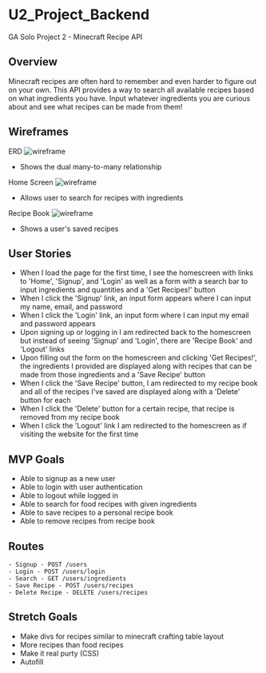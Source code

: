 # U2_Project_Backend
GA Solo Project 2 - Minecraft Recipe API

## Overview
Minecraft recipes are often hard to remember and even harder to figure out on your own. This API provides a way to search all available recipes based on what ingredients you have. Input whatever ingredients you are curious about and see what recipes can be made from them!

## Wireframes
ERD
![wireframe](https://i.imgur.com/sCuVSRA.png)
- Shows the dual many-to-many relationship

Home Screen
![wireframe](https://i.imgur.com/UngJ4LR.png)
- Allows user to search for recipes with ingredients

Recipe Book
![wireframe](https://i.imgur.com/YdBQp37.png?1)
- Shows a user's saved recipes

## User Stories
- When I load the page for the first time, I see the homescreen with links to 'Home', 'Signup', and 'Login' as well as a form with a search bar to input ingredients and quantities and a 'Get Recipes!' button
- When I click the 'Signup' link, an input form appears where I can input my name, email, and password
- When I click the 'Login' link, an input form where I can input my email and password appears
- Upon signing up or logging in I am redirected back to the homescreen but instead of seeing 'Signup' and 'Login', there are 'Recipe Book' and 'Logout' links
- Upon filling out the form on the homescreen and clicking 'Get Recipes!', the ingredients I provided are displayed along with recipes that can be made from those ingredients and a 'Save Recipe' button
- When I click the 'Save Recipe' button, I am redirected to my recipe book and all of the recipes I've saved are displayed along with a 'Delete' button for each
- When I click the 'Delete' button for a certain recipe, that recipe is removed from my recipe book
- When I click the 'Logout' link I am redirected to the homescreen as if visiting the website for the first time
## MVP Goals
- Able to signup as a new user
- Able to login with user authentication
- Able to logout while logged in
- Able to search for food recipes with given ingredients
- Able to save recipes to a personal recipe book
- Able to remove recipes from recipe book
## Routes
    - Signup - POST /users
    - Login - POST /users/login
    - Search - GET /users/ingredients
    - Save Recipe - POST /users/recipes
    - Delete Recipe - DELETE /users/recipes
## Stretch Goals
- Make divs for recipes similar to minecraft crafting table layout
- More recipes than food recipes
- Make it real purty (CSS)
- Autofill